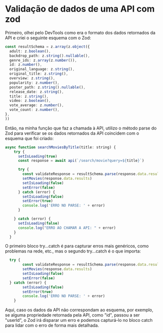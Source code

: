 # Validação de dados de uma API com zod 

Primeiro, olhei pelo DevTools como era o formato dos dados retornados da API e criei o seguinte esquema com o Zod:

```typescript
const resultSchema = z.array(z.object({
  adult: z.boolean(),
  backdrop_path: z.string().nullable(),
  genre_ids: z.array(z.number()),
  id: z.number(),
  original_language: z.string(),
  original_title: z.string(),
  overview: z.string(),
  popularity: z.number(),
  poster_path: z.string().nullable(),
  release_date: z.string(),
  title: z.string(),
  video: z.boolean(),
  vote_average: z.number(),
  vote_count: z.number(),
},
))
```

Então, na minha função que faz a chamada à API, utilizo o método parse do Zod para verificar se os dados retornados da API coincidem com o esquema que foi criado:

```javascript
async function searchMoviesByTitle(title: string) {
    try {
      setIsLoading(true)
      const response = await api(`/search/movie?query=${title}`)

      try {
        const validateResponse = resultSchema.parse(response.data.results)
        setMovies(response.data.results)
        setIsLoading(false)
        setError(false)
      } catch (error) {
        setIsLoading(false)
        setError(true)
        console.log('ERRO NO PARSE: ' + error)
      }

    } catch (error) {
      setIsLoading(false)
      console.log("ERRO AO CHAMAR A API: " + error)
    }
  }
```

O primeiro bloco try...catch é para capturar erros mais genéricos, como problemas na rede, etc., mas o segundo try...catch é o que importa:
```typescript
  try {
        const validateResponse = resultSchema.parse(response.data.results)
        setMovies(response.data.results)
        setIsLoading(false)
        setError(false)
  } catch (error) {
        setIsLoading(false)
        setError(true)
        console.log('ERRO NO PARSE: ' + error)
    }
```
Aqui, caso os dados da API não correspondam ao esquema, por exemplo, se alguma propriedade retornada pela API, como "id", passou a ser "userId", o Zod irá disparar um erro e podemos capturá-lo no bloco catch para lidar com o erro de forma mais detalhada.

